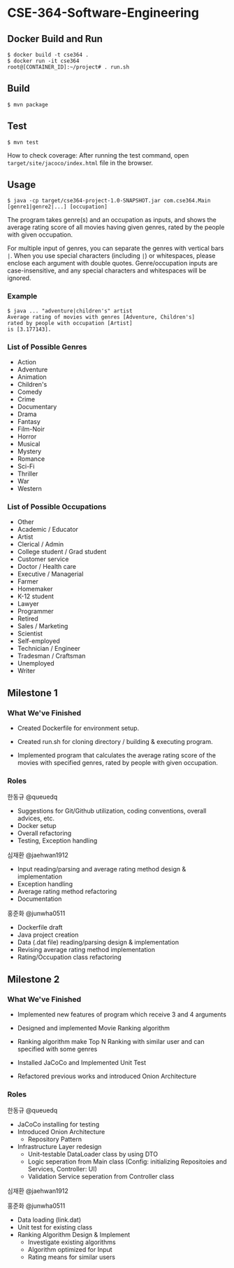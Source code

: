 # CSE-364-Software-Engineering

## Docker Build and Run

```
$ docker build -t cse364 .
$ docker run -it cse364
root@[CONTAINER_ID]:~/project# . run.sh
```

## Build

```
$ mvn package
```

## Test

```
$ mvn test
```

How to check coverage: After running the test command, open `target/site/jacoco/index.html` file in the browser.

## Usage

```
$ java -cp target/cse364-project-1.0-SNAPSHOT.jar com.cse364.Main [genre1|genre2|...] [occupation]
```

The program takes genre(s) and an occupation as inputs, and shows the average rating score of all movies having given genres, rated by the people with given occupation.

For multiple input of genres, you can separate the genres with vertical bars `|`.
When you use special characters (including `|`) or whitespaces, please enclose each argument with double quotes.
Genre/occupation inputs are case-insensitive, and any special characters and whitespaces will be ignored.

### Example

```
$ java ... "adventure|children's" artist
Average rating of movies with genres [Adventure, Children's]
rated by people with occupation [Artist]
is [3.177143].
```

### List of Possible Genres

- Action
- Adventure
- Animation
- Children's
- Comedy
- Crime
- Documentary
- Drama
- Fantasy
- Film-Noir
- Horror
- Musical
- Mystery
- Romance
- Sci-Fi
- Thriller
- War
- Western

### List of Possible Occupations

- Other
- Academic / Educator
- Artist
- Clerical / Admin
- College student / Grad student
- Customer service
- Doctor / Health care
- Executive / Managerial
- Farmer
- Homemaker
- K-12 student
- Lawyer
- Programmer
- Retired
- Sales / Marketing
- Scientist
- Self-employed
- Technician / Engineer
- Tradesman / Craftsman
- Unemployed
- Writer

## Milestone 1

### What We've Finished

- Created Dockerfile for environment setup.
- Created run.sh for cloning directory / building & executing program.

- Implemented program that calculates the average rating score of the movies with specified genres, rated by people with given occupation.

### Roles

한동규 @queuedq
- Suggestions for Git/Github utilization, coding conventions, overall advices, etc.
- Docker setup
- Overall refactoring
- Testing, Exception handling

심재환 @jaehwan1912
- Input reading/parsing and average rating method design & implementation
- Exception handling
- Average rating method refactoring
- Documentation

홍준화 @junwha0511
- Dockerfile draft
- Java project creation
- Data (.dat file) reading/parsing design & implementation
- Revising average rating method implementation 
- Rating/Occupation class refactoring



## Milestone 2

### What We've Finished
- Implemented new features of program which receive 3 and 4 arguments
- Designed and implemented Movie Ranking algorithm 
- Ranking algorithm make Top N Ranking with similar user and can specified with some genres

- Installed JaCoCo and Implemented Unit Test
- Refactored previous works and introduced Onion Architecture

### Roles

한동규 @queuedq
- JaCoCo installing for testing
- Introduced Onion Architecture
  - Repository Pattern
- Infrastructure Layer redesign
  - Unit-testable DataLoader class by using DTO
  - Logic seperation from Main class (Config: initializing Repositoies and Services, Controller: UI)
  - Validation Service seperation from Controller class

심재환 @jaehwan1912


홍준화 @junwha0511
- Data loading (link.dat)
- Unit test for existing class
- Ranking Algorithm Design & Implement
  - Investigate existing algorithms
  - Algorithm optimized for Input
  - Rating means for similar users
